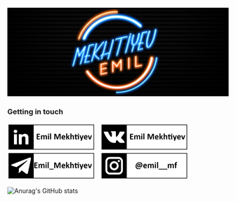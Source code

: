 ![Header](https://github.com/emmekh/emmekh/blob/main/assets/header.png)

### Getting in touch
<a href="https://www.linkedin.com/in/emil-mekhtiyev/" title="Follow me on LinkedIn">
  <img
    width="200"
    alt="Follow me on LinkedIn"
    src="https://github.com/emmekh/emmekh/blob/main/assets/linkedin1.png"
  /></a>
&nbsp;
<a href="https://vk.com/mekhtiev_emil" title="Contact me in VK">
  <img
    width="200"
    alt="Contact me in VK"
    src="https://github.com/emmekh/emmekh/blob/main/assets/vk1.png"
  /></a>
&nbsp;
<a href="https://t.me/Emil_Mekhtiyev" title="Contact me in Telegram">
  <img
    width="200"
    alt="Contact me in Telegram"
    src="https://github.com/emmekh/emmekh/blob/main/assets/telegram1.png"
  /></a>
&nbsp;
<a href="https://www.instagram.com/emil__mf/" title="Follow me on Instagram">
  <img
    width="200"
    alt="Follow me on Instagram"
    src="https://github.com/emmekh/emmekh/blob/main/assets/instagram1.png"
  /></a>

![Anurag's GitHub stats](https://github-readme-stats.vercel.app/api?username=emmekh&show_icons=true&theme=tokyonight&count_private=true)

<!--
**emmekh/emmekh** is a ✨ _special_ ✨ repository because its `README.md` (this file) appears on your GitHub profile.

Here are some ideas to get you started:

- 🔭 I’m currently working on ...
- 🌱 I’m currently learning ...
- 👯 I’m looking to collaborate on ...
- 🤔 I’m looking for help with ...
- 💬 Ask me about ...
- 📫 How to reach me: ...
- 😄 Pronouns: ...
- ⚡ Fun fact: ...


[![LinkedIn](https://img.shields.io/badge/-LinkedIn-333333?style=for-the-badge&logo=LinkedIn)](https://www.linkedin.com/in/emil-mekhtiyev/)
[![Instagram](https://img.shields.io/badge/-Instagram-333333?style=for-the-badge&logo=Instagram)](https://www.instagram.com/emil__mf/)
-->
